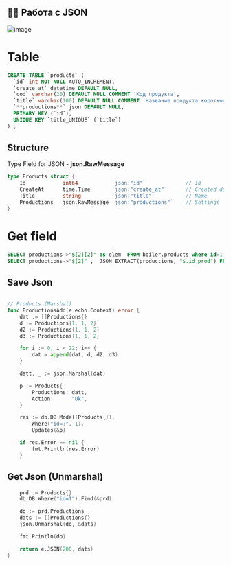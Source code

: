 ## 🤚🏻 Работа с JSON
![image](https://user-images.githubusercontent.com/3950155/194059485-52fc738e-1da3-470e-9d60-27df9cf16cc5.png)

# Table 
```sql
CREATE TABLE `products` (
  `id` int NOT NULL AUTO_INCREMENT,
  `create_at` datetime DEFAULT NULL,
  `cod` varchar(20) DEFAULT NULL COMMENT 'Код продукта',
  `title` varchar(100) DEFAULT NULL COMMENT 'Название продукта короткое для форм',
  `**productions**` json DEFAULT NULL,
  PRIMARY KEY (`id`),
  UNIQUE KEY `title_UNIQUE` (`title`)
) ;

```

## Structure
Type Field for JSON - **json.RawMessage**

```go
type Products struct {
	Id            int64           `json:"id"`             // Id
	CreateAt      time.Time       `json:"create_at"`      // Created date
	Title         string          `json:"title"`          // Name
	Productions   json.RawMessage `json:"productions"`    // Settings
}
```

# Get field
```sql
SELECT productions->"$[2][2]" as elem  FROM boiler.products where id=1;
SELECT productions->"$[2]" ,  JSON_EXTRACT(productions, "$.id_prod") FROM boiler.products where id=1;
```


## Save Json
```go

// Products (Marshal)
func ProductionsAdd(e echo.Context) error {
	dat := []Productions{}
	d := Productions{1, 1, 2}
	d2 := Productions{1, 1, 2}
	d3 := Productions{1, 1, 2}

	for i := 0; i < 22; i++ {
		dat = append(dat, d, d2, d3)
	}

	datt, _ := json.Marshal(dat)

	p := Products{
		Productions: datt,
		Action:      "Ok",
	}

	res := db.DB.Model(Products{}).
		Where("id=?", 1).
		Updates(&p)

	if res.Error == nil {
		fmt.Println(res.Error)
	}
```

## Get Json (Unmarshal)
```go
	prd := Products{}
	db.DB.Where("id=1").Find(&prd)

	do := prd.Productions
	dats := []Productions{}
	json.Unmarshal(do, &dats)

	fmt.Println(do)

	return e.JSON(200, dats)
}
























